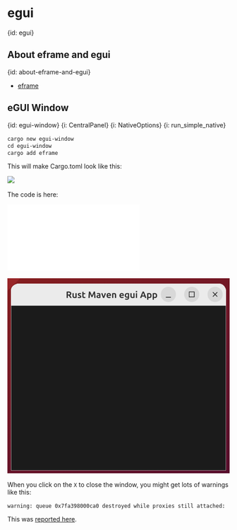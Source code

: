 # egui
{id: egui}

## About eframe and egui
{id: about-eframe-and-egui}

* [eframe](https://crates.io/crates/eframe)


## eGUI Window
{id: egui-window}
{i: CentralPanel}
{i: NativeOptions}
{i: run_simple_native}

```
cargo new egui-window
cd egui-window
cargo add eframe
```

This will make Cargo.toml look like this:

![](examples/egui/egui-window/Cargo.toml)

The code is here:

![](examples/egui/egui-window/src/main.rs)


![](examples/egui/egui-window/screenshot.png)

When you click on the `X` to close the window, you might get lots of warnings like this:

```
warning: queue 0x7fa398000ca0 destroyed while proxies still attached:
```

This was [reported here](https://github.com/emilk/egui/issues/3413).
